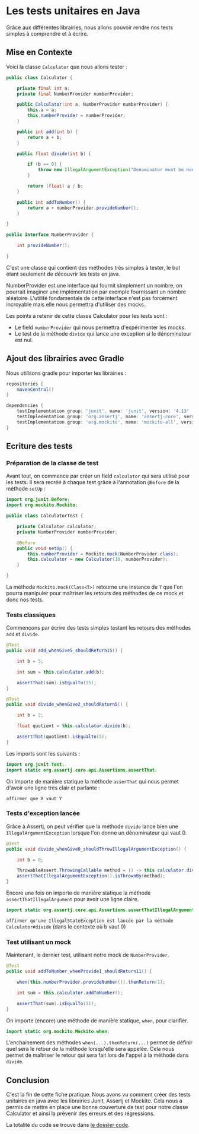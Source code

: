 # Les tests unitaires en Java

Grâce aux différentes librairies, nous allons pouvoir rendre nos tests simples à comprendre et à écrire.

## Mise en Contexte

Voici la classe `Calculator` que nous allons tester :

```java
public class Calculator {

    private final int a;
    private final NumberProvider numberProvider;

    public Calculator(int a, NumberProvider numberProvider) {
        this.a = a;
        this.numberProvider = numberProvider;
    }

    public int add(int b) {
        return a + b;
    }

    public float divide(int b) {

        if (b == 0) {
            throw new IllegalArgumentException("Denominator must be non null.");
        }

        return (float) a / b;
    }

    public int addToNumber() {
        return a + numberProvider.provideNumber();
    }

}

public interface NumberProvider {

    int provideNumber();

}
```

C'est une classe qui contient des méthodes très simples à tester, le but étant seulement de découvrir les tests en java.

NumberProvider est une interface qui fournit simplement un nombre, on pourrait imaginer une implémentation par exemple fournissant un nombre aléatoire.
L'utilité fondamentale de cette interface n'est pas forcément incroyable mais elle nous permettra d'utiliser des mocks.

Les points à retenir de cette classe Calculator pour les tests sont :

 - Le field `numberProvider` qui nous permettra d'expérimenter les mocks.
 - Le test de la méthode `divide` qui lance une exception si le dénominateur est nul.

## Ajout des librairies avec Gradle

Nous utilisons gradle pour importer les librairies :

```groovy
repositories {
    mavenCentral()
}

dependencies {
    testImplementation group: 'junit', name: 'junit', version: '4.13'
    testImplementation group: 'org.assertj', name: 'assertj-core', version: '3.16.1'
    testImplementation group: 'org.mockito', name: 'mockito-all', version: '2.0.2-beta'
}
```

## Ecriture des tests

### Préparation de la classe de test

Avant tout, on commence par créer un field `calculator` qui sera utilisé pour les tests. Il sera recréé à chaque test grâce à l'annotation `@Before` de la méthode `setUp` :

```java
import org.junit.Before;
import org.mockito.Mockito;

public class CalculatorTest {

    private Calculator calculator;
    private NumberProvider numberProvider;

    @Before
    public void setUp() {
        this.numberProvider = Mockito.mock(NumberProvider.class);
        this.calculator = new Calculator(10, numberProvider);
    }

}
```

La méthode `Mockito.mock(Class<T>)` retourne une instance de `T` que l'on pourra manipuler pour maîtriser les retours des méthodes de ce mock et donc nos tests.

### Tests classiques

Commençons par écrire des tests simples testant les retours des méthodes `add` et `divide`. 

```java
@Test
public void add_whenGive5_shouldReturn15() {

    int b = 5;

    int sum = this.calculator.add(b);

    assertThat(sum).isEqualTo(15);
}

@Test
public void divide_whenGive2_shouldReturn5() {

    int b = 2;

    float quotient = this.calculator.divide(b);

    assertThat(quotient).isEqualTo(5);
}
```

Les imports sont les suivants :

```java
import org.junit.Test;
import static org.assertj.core.api.Assertions.assertThat;
```

On importe de manière statique la méthode `asserThat` qui nous permet d'avoir une ligne très clair et parlante :

`affirmer que X vaut Y`

### Tests d'exception lancée

Grâce à Assertj, on peut vérifier que la méthode `divide` lance bien une `IllegalArgumentException` lorsque l'on donne un dénominateur qui vaut 0.

```java
@Test
public void divide_whenGive0_shouldThrowIllegalArgumentException() {

    int b = 0;

    ThrowableAssert.ThrowingCallable method = () -> this.calculator.divide(b);
    assertThatIllegalArgumentException().isThrownBy(method);
}
```

Encore une fois on importe de manière statique la méthode `assertThatIllegalArgument` pour avoir une ligne claire.

```java
import static org.assertj.core.api.Assertions.assertThatIllegalArgumentException;
```

`affirmer qu'une IllegalStateException est lancée par la méthode Calculator#divide`  (dans le contexte où b vaut 0)

### Test utilisant un mock

Maintenant, le dernier test, utilisant notre mock de `NumberProvider`.

```java
@Test
public void addToNumber_whenProvide1_shouldReturn11() {

    when(this.numberProvider.provideNumber()).thenReturn(1);

    int sum = this.calculator.addToNumber();

    assertThat(sum).isEqualTo(11);
}
```

On importe (encore) une méthode de manière statique, `when`, pour clarifier.

```java
import static org.mockito.Mockito.when;
```

L'enchainement des méthodes `when(...).thenReturn(...)` permet de définir quel sera le retour de la méthode lorsqu'elle sera appelée. Cela nous permet de maîtriser le retour qui sera fait lors de l'appel à la méthode dans `divide`.

## Conclusion

C'est la fin de cette fiche pratique. Nous avons vu comment créer des tests unitaires en java avec les librairies Junit, Assertj et Mockito. Cela nous a permis de mettre en place une bonne couverture de test pour notre classe Calculator et ainsi la prévenir des erreurs et des régressions.

La totalité du code se trouve dans [le dossier code](../code).

